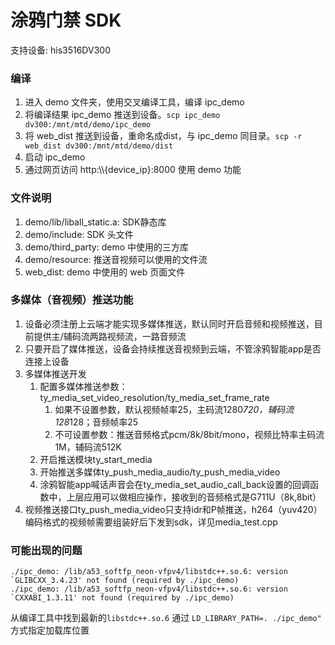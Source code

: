 # 涂鸦门禁 SDK

支持设备: his3516DV300

### 编译
1. 进入 demo 文件夹，使用交叉编译工具，编译 ipc_demo
2. 将编译结果 ipc_demo 推送到设备。`scp ipc_demo dv300:/mnt/mtd/demo/ipc_demo`
3. 将 web_dist 推送到设备，重命名成dist，与 ipc_demo 同目录。`scp -r web_dist dv300:/mnt/mtd/demo/dist`
4. 启动 ipc_demo
5. 通过网页访问 http:\\\\{device_ip}:8000 使用 demo 功能


### 文件说明
1. demo/lib/liball_static.a: SDK静态库
2. demo/include: SDK 头文件
3. demo/third_party: demo 中使用的三方库
4. demo/resource: 推送音视频可以使用的文件流
5. web_dist: demo 中使用的 web 页面文件

### 多媒体（音视频）推送功能
1. 设备必须注册上云端才能实现多媒体推送，默认同时开启音频和视频推送，目前提供主/辅码流两路视频流，一路音频流
2. 只要开启了媒体推送，设备会持续推送音视频到云端，不管涂鸦智能app是否连接上设备
3. 多媒体推送开发
    1. 配置多媒体推送参数：ty_media_set_video_resolution/ty_media_set_frame_rate
        1. 如果不设置参数，默认视频帧率25，主码流1280*720，辅码流128*128；音频帧率25
        2. 不可设置参数：推送音频格式pcm/8k/8bit/mono，视频比特率主码流1M，辅码流512K
    2. 开启推送模块ty_start_media
    3. 开始推送多媒体ty_push_media_audio/ty_push_media_video
    4. 涂鸦智能app喊话声音会在ty_media_set_audio_call_back设置的回调函数中，上层应用可以做相应操作，接收到的音频格式是G711U（8k,8bit）
4. 视频推送接口ty_push_media_video只支持idr和P帧推送，h264（yuv420）编码格式的视频帧需要组装好后下发到sdk，详见media_test.cpp

### 可能出现的问题

```
./ipc_demo: /lib/a53_softfp_neon-vfpv4/libstdc++.so.6: version `GLIBCXX_3.4.23' not found (required by ./ipc_demo)
./ipc_demo: /lib/a53_softfp_neon-vfpv4/libstdc++.so.6: version `CXXABI_1.3.11' not found (required by ./ipc_demo)
```
从编译工具中找到最新的`libstdc++.so.6` 通过 `LD_LIBRARY_PATH=. ./ipc_demo"` 方式指定加载库位置